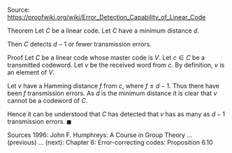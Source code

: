 # 

Source: https://proofwiki.org/wiki/Error_Detection_Capability_of_Linear_Code

Theorem
Let $C$ be a linear code.
Let $C$ have a minimum distance $d$.

Then $C$ detects $d - 1$ or fewer transmission errors.


Proof
Let $C$ be a linear code whose master code is $V$.
Let $c \in C$ be a transmitted codeword.
Let $v$ be the received word from $c$.
By definition, $v$ is an element of $V$.

Let $v$ have a Hamming distance $f$ from $c$, where $f \le d - 1$.
Thus there have been $f$ transmission errors.
As $d$ is the minimum distance it is clear that $v$ cannot be a codeword of $C$.

Hence it can be understood that $C$ has detected that $v$ has as many as $d - 1$ transmission errors.
$\blacksquare$


Sources
1996: John F. Humphreys: A Course in Group Theory ... (previous) ... (next): Chapter $6$: Error-correcting codes: Proposition $6.10$




